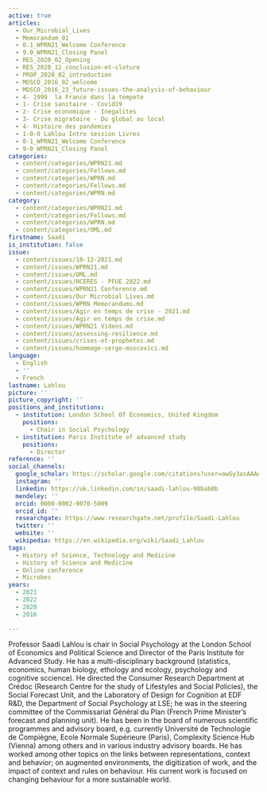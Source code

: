 ```yaml
---
active: true
articles:
  - Our_Microbial_Lives
  - Memorandum_01
  - 0.1_WPRN21_Welcome Conference
  - 9.0_WPRN21_Closing Panel
  - RES_2020_02_Opening
  - RES_2020_12_conclusion-et-cloture
  - PROP_2020_02_introduction
  - MOSCO_2016_02_welcome
  - MOSCO_2016_23_future-issues-the-analysis-of-behaviour
  - 4- 1999  la France dans la tempete
  - 1- Crise sanitaire - Covid19
  - 2- Crise economique - Inegalites
  - 3- Crise migratoire - Du global au local
  - 4- Histoire des pandemies
  - 1-0-0 Lahlou Intro session Livres
  - 0-1_WPRN21_Welcome Conference
  - 9-0_WPRN21_Closing Panel
categories:
  - content/categories/WPRN21.md
  - content/categories/Fellows.md
  - content/categories/WPRN.md
  - content/categories/Fellows.md
  - content/categories/WPRN.md
category:
  - content/categories/WPRN21.md
  - content/categories/Fellows.md
  - content/categories/WPRN.md
  - content/categories/OML.md
firstname: Saadi
is_institution: false
issue:
  - content/issues/10-12-2021.md
  - content/issues/WPRN21.md
  - content/issues/OML.md
  - content/issues/HCERES - PFUE 2022.md
  - content/issues/WPRN21 Conference.md
  - content/issues/Our Microbial Lives.md
  - content/issues/WPRN Memorandums.md
  - content/issues/Agir en temps de crise - 2021.md
  - content/issues/Agir en temps de crise.md
  - content/issues/WPRN21 Videos.md
  - content/issues/assessing-resilience.md
  - content/issues/crises-et-prophetes.md
  - content/issues/hommage-serge-moscovici.md
language:
  - English
  - ''
  - French
lastname: Lahlou
picture: ''
picture_copyright: ''
positions_and_institutions:
  - institution: London School Of Economics, United Kingdom
    positions:
      - Chair in Social Psychology
  - institution: Paris Institute of advanced study
    positions:
      - Director
reference: ''
social_channels:
  google_scholar: https://scholar.google.com/citations?user=awGy3asAAAAJ&hl=fr&oi=ao
  instagram: ''
  linkedin: https://uk.linkedin.com/in/saadi-lahlou-98bab0b
  mendeley: ''
  orcid: 0000-0002-9070-5009
  orcid_id: ''
  researchgate: https://www.researchgate.net/profile/Saadi-Lahlou
  twitter: ''
  website: ''
  wikipedia: https://en.wikipedia.org/wiki/Saadi_Lahlou
tags:
  - History of Science, Technology and Medicine
  - History of Science and Medicine
  - Online conference
  - Microbes
years:
  - 2021
  - 2022
  - 2020
  - 2016

---
```

Professor Saadi Lahlou is chair in Social Psychology at the London School of Economics and Political Science and Director of the Paris Institute for Advanced Study. He has a multi-disciplinary background (statistics, economics, human biology, ethology and ecology, psychology and cognitive sccience). He directed the Consumer Research Department at Crédoc (Research Centre for the study of Lifestyles and Social Policies), the Social Forecast Unit, and the Laboratory of Design for Cognition at EDF R&D, the Department of Social Psychology at LSE; he was in the steering committee of the Commissariat Général du Plan (French Prime Minister’s forecast and planning unit). He has been in the board of numerous scientific programmes and advisory board, e.g. currently Université de Technologie de Compiègne, Ecole Normale Supérieure (Paris), Complexity Science Hub (Vienna) among others and in various industry advisory boards. He has worked among other topics on the links between representations, context and behavior; on augmented environments, the digitization of work, and the impact of context and rules on behaviour. His current work is focused on changing behaviour for a more sustainable world.